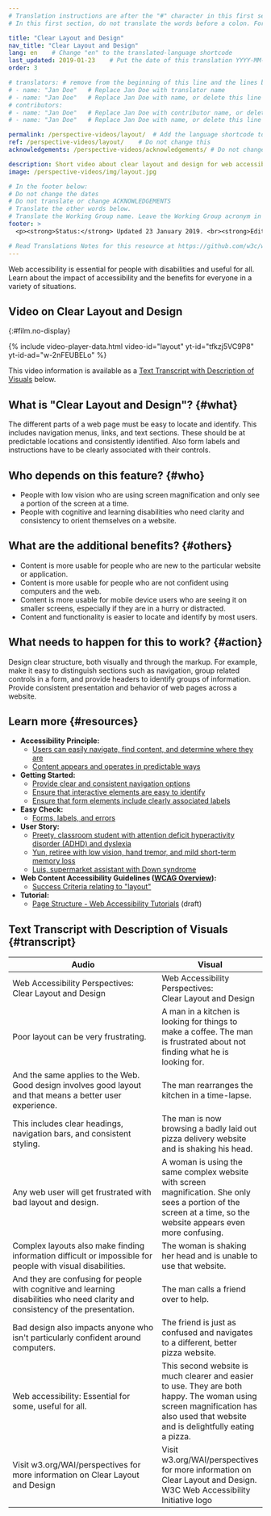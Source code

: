 ```yaml
---
# Translation instructions are after the "#" character in this first section. They are comments that do not show up in the web page. You do not need to translate the instructions after "#".
# In this first section, do not translate the words before a colon. For example, do not translate "title:". Do translate the text after "title:"

title: "Clear Layout and Design"
nav_title: "Clear Layout and Design"
lang: en    # Change "en" to the translated-language shortcode
last_updated: 2019-01-23    # Put the date of this translation YYYY-MM-DD (with month in the middle)
order: 3

# translators: # remove from the beginning of this line and the lines below: "# " (the hash sign and the space)
# - name: "Jan Doe"   # Replace Jan Doe with translator name
# - name: "Jan Doe"   # Replace Jan Doe with name, or delete this line if not multiple translators
# contributors:
# - name: "Jan Doe"   # Replace Jan Doe with contributor name, or delete this line if none
# - name: "Jan Doe"   # Replace Jan Doe with name, or delete this line if not multiple contributors

permalink: /perspective-videos/layout/  # Add the language shortcode to the end, with no slash at the end. For example /path/to/file/fr
ref: /perspective-videos/layout/    # Do not change this
acknowledgements: /perspective-videos/acknowledgements/ # Do not change this

description: Short video about clear layout and design for web accessibility - what is it, who depends on it, and what needs to happen to make it work.
image: /perspective-videos/img/layout.jpg

# In the footer below:
# Do not change the dates
# Do not translate or change ACKNOWLEDGEMENTS
# Translate the other words below.
# Translate the Working Group name. Leave the Working Group acronym in English.
footer: >
  <p><strong>Status:</strong> Updated 23 January 2019. <br><strong>Editor and project lead:</strong> <a href="https://www.w3.org/People/shadi">Shadi Abou-Zahra</a>. Developed by the <a href="https://www.w3.org/WAI/EO/">Education and Outreach Working Group (EOWG)</a> with support from the <a href="https://www.w3.org/WAI/DEV/">WAI-DEV project</a>, co-funded by the European Commission. Updated with support from the Ford Foundation. ACKNOWLEDGEMENTS.</p>

# Read Translations Notes for this resource at https://github.com/w3c/wai-perspective-videos#readme
---
```


Web accessibility is essential for people with disabilities and useful
for all. Learn about the impact of accessibility and the benefits for
everyone in a variety of situations.

## Video on Clear Layout and Design
{:#film.no-display}

{% include video-player-data.html
    video-id="layout"
    yt-id="tfkzj5VC9P8"
    yt-id-ad="w-2nFEUBELo"
%}

This video information is available as a [Text Transcript with Description of Visuals](#transcript) below.

## What is "Clear Layout and Design"? {#what}

The different parts of a web page must be easy to locate and identify.
This includes navigation menus, links, and text sections. These should
be at predictable locations and consistently identified. Also form
labels and instructions have to be clearly associated with their
controls.

## Who depends on this feature? {#who}

-   People with low vision who are using screen magnification and only
    see a portion of the screen at a time.
-   People with cognitive and learning disabilities who need clarity and
    consistency to orient themselves on a website.

## What are the additional benefits? {#others}

-   Content is more usable for people who are new to the particular
    website or application.
-   Content is more usable for people who are not confident using
    computers and the web.
-   Content is more usable for mobile device users who are seeing it on
    smaller screens, especially if they are in a hurry or distracted.
-   Content and functionality is easier to locate and identify by most
    users.

## What needs to happen for this to work? {#action}

Design clear structure, both visually and through the markup. For
example, make it easy to distinguish sections such as navigation, group
related controls in a form, and provide headers to identify groups of
information. Provide consistent presentation and behavior of web pages
across a website.

## Learn more {#resources}

-   **Accessibility Principle:**
    -   [Users can easily navigate, find content, and determine where
        they
        are](/fundamentals/accessibility-principles/#navigable)
    -   [Content appears and operates in predictable
        ways](/fundamentals/accessibility-principles/#predictable)
-   **Getting Started:**
    -   [Provide clear and consistent navigation
        options](/tips/designing/#provide-clear-and-consistent-navigation-options)
    -   [Ensure that interactive elements are easy to
        identify](/tips/designing/#ensure-that-interactive-elements-are-easy-to-identify)
    -   [Ensure that form elements include clearly associated
        labels](/tips/designing/#ensure-that-form-elements-include-clearly-associated-labels)
-   **Easy Check:**
    -   [Forms, labels, and
        errors](/test-evaluate/preliminary/#forms)
-   **User Story:**
    -   [Preety, classroom student with attention deficit
        hyperactivity disorder (ADHD) and
        dyslexia](/people-use-web/user-stories/#classroomstudent)
    -   [Yun, retiree with low vision, hand tremor, and mild
        short-term memory
        loss](/people-use-web/user-stories/#retiree)
    -   [Luis, supermarket assistant with Down
        syndrome](/people-use-web/user-stories/#supermarketassistant)
-   **Web Content Accessibility Guidelines ([WCAG
    Overview](/standards-guidelines/wcag/)):**
    -   [Success Criteria relating to
        "layout"](https://www.w3.org/WAI/WCAG21/quickref/?tags=layout)
-   **Tutorial:**
    -   [Page Structure - Web Accessibility
        Tutorials](/tutorials/page-structure/)
        (draft)

## Text Transcript with Description of Visuals {#transcript}

 <table>
  <thead>
    <tr>
      <th width="65%">Audio</th>
      <th>Visual</th>
    </tr>
  </thead>
  <tbody>
    <tr>
      <td>Web Accessibility Perspectives: Clear Layout and Design</td>
      <td>Web Accessibility Perspectives:<br>
        Clear Layout and Design</td>
    </tr>
    <tr>
      <td>Poor layout can be very frustrating.</td>
      <td>A man in a kitchen is looking for things to make a coffee. The man is frustrated about not finding what he is looking for.</td>
    </tr>
    <tr>
      <td>And the same applies to the Web. Good design involves good layout and that means a better user experience.<br></td>
      <td> The man rearranges the kitchen in a time-lapse.<br></td>
    </tr>
    <tr>
      <td>This includes clear headings, navigation bars, and consistent styling.<br></td>
      <td>The man is now browsing a badly laid out pizza delivery website and is shaking his head.</td>
    </tr>
    <tr>
      <td>Any web user will get frustrated with bad layout and design.</td>
      <td>A woman is using the same complex website with screen magnification. She only sees a portion of the screen at a time, so the website appears even more confusing.</td>
    </tr>
    <tr>
      <td>Complex layouts also make finding information difficult or impossible for people with visual disabilities.</td>
      <td>The woman is shaking her head and is unable to use that website.</td>
    </tr>
    <tr>
      <td>And they are confusing for people with cognitive and learning disabilities who need clarity and consistency of the presentation.</td>
      <td>The man calls a friend over to help.</td>
    </tr>
    <tr>
      <td>Bad design also impacts anyone who isn't particularly confident around computers.</td>
      <td>The friend is just as confused and navigates to a different, better pizza website.</td>
    </tr>
    <tr>
      <td>Web accessibility: Essential for some, useful for all.</td>
      <td>This second website is much clearer and easier to use. They are both happy. The woman using screen magnification has also used that website and is delightfully eating a pizza.</td>
    </tr>
    <tr>
      <td>Visit w3.org/WAI/perspectives for more information on Clear Layout and Design</td>
      <td>Visit<br>
        w3.org/WAI/perspectives<br>
        for more information on<br>
        Clear Layout and Design. <br>
        W3C Web Accessibility Initiative logo</td>
    </tr>
  </tbody>
</table>
